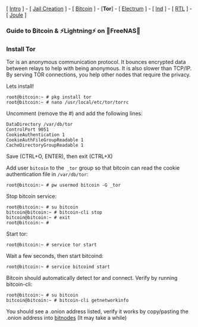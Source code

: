 [ [Intro](README.md) ] - [ [Jail Creation](freenas_1_jail_creation.md) ] - [ [Bitcoin](freenas_2_bitcoin.md) ] - [**Tor**] - [ [Electrum](freenas_4_electrum.md) ] - [ [lnd](freenas_5_lnd.md) ] - [ [RTL](freenas_6_rtl.md) ] - [ [Joule](freenas_7_joule.md) ]

### Guide to ₿itcoin & ⚡Lightning️⚡ on 🦈FreeNAS🦈

### Install Tor

Tor is an anonymous communication protocol. It bounces encrypted data between relays to help with being anonymous. It is also slower than TCP/IP. By serving TOR connections, you help other nodes that require the privacy. 

Lets install!
```
root@bitcoin:~ # pkg install tor
root@bitcoin:~ # nano /usr/local/etc/tor/torrc
```
Uncomment (remove the #) and add the following lines:
```
DataDirectory /var/db/tor
ControlPort 9051
CookieAuthentication 1
CookieAuthFileGroupReadable 1
CacheDirectoryGroupReadable 1
```
Save (CTRL+O, ENTER), then exit (CTRL+X)

Add user `bitcoin` to the` _tor` group so that bitcoin can read the cookie authentication file in `/var/db/tor`:
```
root@bitcoin:~ # pw usermod bitcoin -G _tor
```
Stop bitcoin service:
```
root@bitcoin:~ # su bitcoin
bitcoin@bitcoin:~ # bitcoin-cli stop
bitcoin@bitcoin:~ # exit
root@bitcoin:~ #
```
Start tor:
```
root@bitcoin:~ # service tor start
```
Wait a few seconds, then start bitcoind:
```
root@bitcoin:~ # service bitcoind start
```
Bitcoin should automatically detect tor and connect. Verify by running bitcoin-cli:
```
root@bitcoin:~ # su bitcoin
bitcoin@bitcoin:~ # bitcoin-cli getnetworkinfo

```
You should see a .onion address listed, verify it works by copy/pasting the .onion address into [bitnodes](https://bitnodes.earn.com) (It may take a while)
